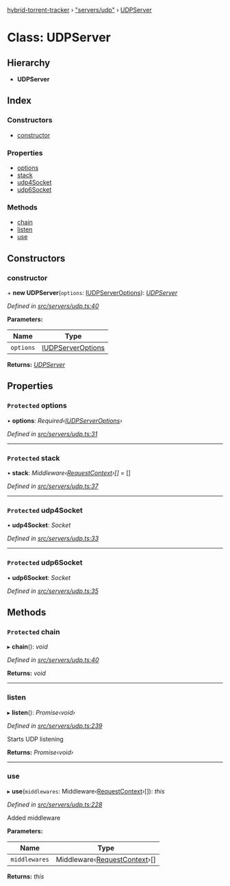 [hybrid-torrent-tracker](../README.md) › ["servers/udp"](../modules/_servers_udp_.md) › [UDPServer](_servers_udp_.udpserver.md)

# Class: UDPServer

## Hierarchy

* **UDPServer**

## Index

### Constructors

* [constructor](_servers_udp_.udpserver.md#constructor)

### Properties

* [options](_servers_udp_.udpserver.md#protected-options)
* [stack](_servers_udp_.udpserver.md#protected-stack)
* [udp4Socket](_servers_udp_.udpserver.md#protected-udp4socket)
* [udp6Socket](_servers_udp_.udpserver.md#protected-udp6socket)

### Methods

* [chain](_servers_udp_.udpserver.md#protected-chain)
* [listen](_servers_udp_.udpserver.md#listen)
* [use](_servers_udp_.udpserver.md#use)

## Constructors

###  constructor

\+ **new UDPServer**(`options`: [IUDPServerOptions](../interfaces/_servers_udp_.iudpserveroptions.md)): *[UDPServer](_servers_udp_.udpserver.md)*

*Defined in [src/servers/udp.ts:40](https://github.com/negezor/hybrid-torrent-tracker/blob/c8824be/src/servers/udp.ts#L40)*

**Parameters:**

Name | Type |
------ | ------ |
`options` | [IUDPServerOptions](../interfaces/_servers_udp_.iudpserveroptions.md) |

**Returns:** *[UDPServer](_servers_udp_.udpserver.md)*

## Properties

### `Protected` options

• **options**: *Required‹[IUDPServerOptions](../interfaces/_servers_udp_.iudpserveroptions.md)›*

*Defined in [src/servers/udp.ts:31](https://github.com/negezor/hybrid-torrent-tracker/blob/c8824be/src/servers/udp.ts#L31)*

___

### `Protected` stack

• **stack**: *Middleware‹[RequestContext](_contexts_requests_context_.requestcontext.md)›[]* = []

*Defined in [src/servers/udp.ts:37](https://github.com/negezor/hybrid-torrent-tracker/blob/c8824be/src/servers/udp.ts#L37)*

___

### `Protected` udp4Socket

• **udp4Socket**: *Socket*

*Defined in [src/servers/udp.ts:33](https://github.com/negezor/hybrid-torrent-tracker/blob/c8824be/src/servers/udp.ts#L33)*

___

### `Protected` udp6Socket

• **udp6Socket**: *Socket*

*Defined in [src/servers/udp.ts:35](https://github.com/negezor/hybrid-torrent-tracker/blob/c8824be/src/servers/udp.ts#L35)*

## Methods

### `Protected` chain

▸ **chain**(): *void*

*Defined in [src/servers/udp.ts:40](https://github.com/negezor/hybrid-torrent-tracker/blob/c8824be/src/servers/udp.ts#L40)*

**Returns:** *void*

___

###  listen

▸ **listen**(): *Promise‹void›*

*Defined in [src/servers/udp.ts:239](https://github.com/negezor/hybrid-torrent-tracker/blob/c8824be/src/servers/udp.ts#L239)*

Starts UDP listening

**Returns:** *Promise‹void›*

___

###  use

▸ **use**(`middlewares`: Middleware‹[RequestContext](_contexts_requests_context_.requestcontext.md)›[]): *this*

*Defined in [src/servers/udp.ts:228](https://github.com/negezor/hybrid-torrent-tracker/blob/c8824be/src/servers/udp.ts#L228)*

Added middleware

**Parameters:**

Name | Type |
------ | ------ |
`middlewares` | Middleware‹[RequestContext](_contexts_requests_context_.requestcontext.md)›[] |

**Returns:** *this*
